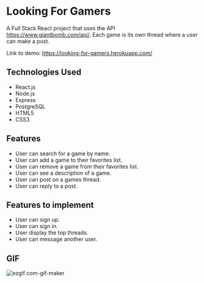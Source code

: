 # Looking For Gamers

A Full Stack React project that uses the API https://www.giantbomb.com/api/. Each game is its own thread where a user can make a post.

Link to demo: https://looking-for-gamers.herokuapp.com/

## Technologies Used
* React.js
* Node.js
* Express
* PostgreSQL
* HTML5
* CSS3

## Features
* User can search for a game by name.
* User can add a game to their favorites list.
* User can remove a game from their favorites list.
* User can see a description of a game.
* User can post on a games thread.
* User can reply to a post.

## Features to implement 
* User can sign up.
* User can sign in.
* User display the top threads.
* User can message another user.

## GIF

![ezgif com-gif-maker](https://user-images.githubusercontent.com/54919527/116923146-1dd44380-ac0b-11eb-90dd-e452d8315548.gif)




